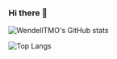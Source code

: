 ### Hi there 👋

![WendellTMO's GitHub stats](https://github-readme-stats-wendells-projects.vercel.app/api?username=WendellTMO&show_icons=true&theme=highcontrast)

![Top Langs](https://github-readme-stats-wendells-projects.vercel.app/api/top-langs/?username=WendellTMO&size_weight=0.5&count_weight=0.5&layout=compact&theme=highcontrast)
<!--
**WendellTMO/WendellTMO** is a ✨ _special_ ✨ repository because its `README.md` (this file) appears on your GitHub profile.

Here are some ideas to get you started:

- 🔭 I’m currently working on ...
- 🌱 I’m currently learning ...
- 👯 I’m looking to collaborate on ...
- 🤔 I’m looking for help with ...
- 💬 Ask me about ...
- 📫 How to reach me: ...
- 😄 Pronouns: ...
- ⚡ Fun fact: ...
-->
